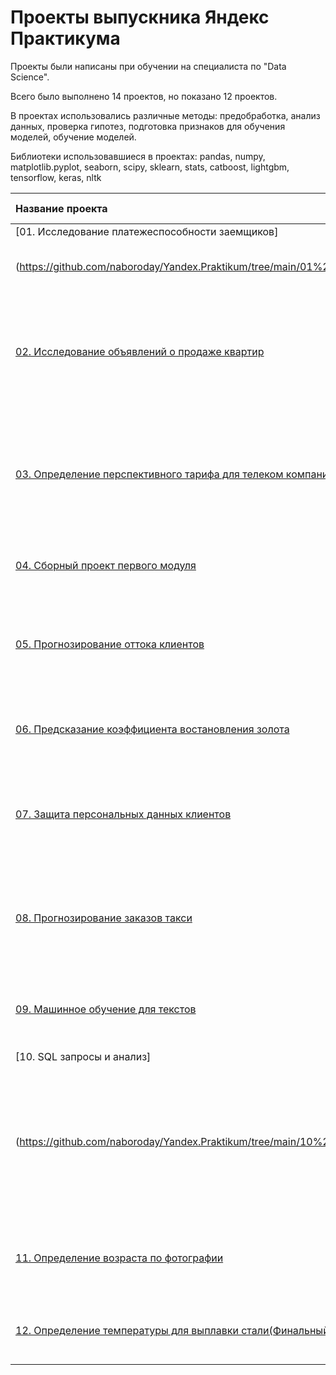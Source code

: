 # Проекты выпускника Яндекс Практикума

Проекты были написаны при обучении на специалиста по "Data Science".

Всего было выполнено 14 проектов, но показано 12 проектов.

В проектах использовались различные методы: предобработка, анализ данных, проверка гипотез, подготовка признаков для обучения моделей, обучение моделей.
 
Библиотеки использовавшиеся в проектах: pandas, numpy, matplotlib.pyplot, seaborn, scipy, sklearn, stats, catboost, lightgbm, tensorflow, keras, nltk

| Название проекта | Задача | Используемые библиотеки |
| :---------------------- | :---------------------- | :---------------------- |
| [01. Исследование платежеспособности заемщиков]
(https://github.com/naboroday/Yandex.Praktikum/tree/main/01%20Исследование%20платежеспособности%20заемщиков) | Выявить, какие факторы влияют на возврат кредита в срок | Pandas, Mystem |
| [02. Исследование объявлений о продаже квартир](https://github.com/naboroday/Yandex.Praktikum/tree/main/02%20Исследование%20объявлений%20о%20продаже%20квартир) | Используя данные  определить рыночную стоимость объектов недвижимости и типичные параметры квартир | Pandas, Matplotlib.pyplot |
| [03. Определение перспективного тарифа для телеком компании](https://github.com/naboroday/Yandex.Praktikum/tree/main/03%20Определение%20перспективного%20тарифа%20для%20телеком%20компании) | Проанализировать два тарифных плана компании «Мегалайн»: «Смарт» и «Ультра». Необходимо дать ответ, какой тариф более прибыльный | Pandas, Numpy, Seaborn, Matplotlib.pyplot, Scipy |
| [04. Сборный проект первого модуля](https://github.com/naboroday/Yandex.Praktikum/tree/main/04%20Сборный%20проект) | Выявить определяющие успешность игры закономерности | Pandas, Numpy, Seaborn, Matplotlib.pyplot, Scipy |
| [05. Прогнозирование оттока клиентов](https://github.com/naboroday/Yandex.Praktikum/tree/main/05%20Отток%20клиентов) | На основе исторических данных спрогнозировать, уйдёт клиент из банка в ближайшее время или нет | Pandas, Numpy, Seaborn, Matplotlib.pyplot, Sklearn |
| [06. Предсказание коэффициента востановления золота](https://github.com/naboroday/Yandex.Praktikum/tree/main/06%20Сборный%20проект-2) | Подготовить прототип модели машинного для оптимизации производства | Pandas, Numpy, Seaborn, Matplotlib.pyplot, Scipy |
| [07. Защита персональных данных клиентов](https://github.com/naboroday/Yandex.Praktikum/tree/main/07%20Защита%20персональных%20данных%20клиентов) | Разработка метода преобразования данных, чтобы по ним было сложно восстановить персональную информацию. | Pandas, Numpy, Matplotlib.pyplot, Sklearn, Seaborn |
| [08. Прогнозирование заказов такси](https://github.com/naboroday/Yandex.Praktikum/tree/main/08%20Прогнозирование%20заказов%20такси) | Чтобы привлекать больше водителей в период пиковой нагрузки, нужно спрогнозировать количество заказов такси на следующий час | Pandas, Numpy, Matplotlib.pyplot, Statsmodels, Lightgbm |
| [09. Машинное обучение для текстов](https://github.com/naboroday/Yandex.Praktikum/tree/main/09%20Машинное%20обучение%20для%20текстов) | Обучите модель классифицировать комментарии на позитивные и негативные | Pandas, Numpy, Matplotlib.pyplot, Statsmodels, Lightgbm, Re, Transformers, Nltk, Seaborn |
| [10. SQL запросы и анализ]
(https://github.com/naboroday/Yandex.Praktikum/tree/main/10%20SQL-запросы) | Изучить базу данных, аписать запросы для выгрузки данных, и проанализировать спрос пассажиров на рейсы в города, где проходят крупнейшие культурные фестивали | Pandas, Numpy, Matplotlib.pyplot, Seaborn |
| [11. Определение возраста по фотографии](https://github.com/naboroday/Yandex.Praktikum/tree/main/11%20Определение%20возраста%20покупателей) | Построить модель, которая по фотографии определит приблизительный возраст человека | Pandas, Numpy, Matplotlib.pyplot, Tensorflow, Keras |
| [12. Определение температуры для выплавки стали(Финальный проект)](https://github.com/naboroday/Yandex.Praktikum/tree/main/Финальный%20проект) | Построить модель, которая по данным будет предсказывать температуру | Pandas, Numpy, Matplotlib.pyplot, Seaborn, Catboost, Lightgbm |
